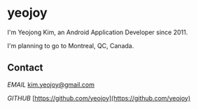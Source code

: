 # yeojoy
I'm Yeojong Kim, an Android Application Developer since 2011.

I'm planning to go to Montreal, QC, Canada.

## Contact

_EMAIL_  kim.yeojoy@gmail.com

_GITHUB_ [https://github.com/yeojoy](https://github.com/yeojoy)


<!--
## Welcome to GitHub Pages

You can use the [editor on GitHub](https://github.com/yeojoy/yeojoy.github.io/edit/master/index.md) to maintain and preview the content for your website in Markdown files.

Whenever you commit to this repository, GitHub Pages will run [Jekyll](https://jekyllrb.com/) to rebuild the pages in your site, from the content in your Markdown files.

### Support or Contact

[Help](./github_help.md)
-->

